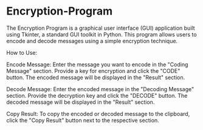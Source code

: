 # Encryption-Program
 The Encryption Program is a graphical user interface (GUI) application built using Tkinter, a standard GUI toolkit in Python. This program allows users to encode and decode messages using a simple encryption technique.

How to Use:

Encode Message: Enter the message you want to encode in the "Coding Message" section. Provide a key for encryption and click the "CODE" button. The encoded message will be displayed in the "Result" section.

Decode Message: Enter the encoded message in the "Decoding Message" section. Provide the decryption key and click the "DECODE" button. The decoded message will be displayed in the "Result" section.

Copy Result: To copy the encoded or decoded message to the clipboard, click the "Copy Result" button next to the respective section.
